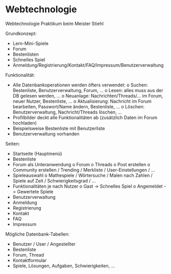 # Webtechnologie
Webtechnologie Praktikum beim Meister Stiehl


Grundkonzept:
-	Lern-Mini-Spiele
-	Forum
-	Bestenlisten
-	Schnelles Spiel
-	Anmeldung/Registrierung/Kontakt/FAQ/Impressum/Benutzerverwaltung

Funktionalität:
  -	Alle Datenbankoperationen werden öfters verwendet:
      o	Suchen: Bestenliste, Benutzerverwaltung, Forum, …
      o	Lesen: alles muss aus der DB gelesen werden, …
      o	Neuanlage: Nachrichten/Threads/… im Forum, neuer Nutzer, Bestenliste, …
      o	Aktualisierung: Nachricht im Forum bearbeiten, Passwort/Name ändern, Bestenliste, …
      o	Löschen: Benutzerverwaltung, Nachricht/Threads löschen, …
  -	Profilbilder deckt alle Funktionalitäten ab (zusätzlich Daten im Forum hochladen)
  -	Beispielsweise Bestenliste mit Benutzerliste
  -	Benutzerverwaltung vorhanden

Seiten:
  -	Startseite (Hauptmenü)
  -	Bestenliste
  -	Forum als Unteranwendung
      o	Forum
      o	Threads
      o	Post erstellen
      o	Community erstellen / Trending / Merkliste / User-Einstellungen / …
  - Spieleauswahl
      o	Mathespiele / Wörtersuche / Malen nach Zahlen / Spiele auf Zeit / Schwierigkeitsgrad / …
  -	Funktionalitäten je nach Nutzer 
      o	Gast -> Schnelles Spiel
      o	Angemeldet -> Gewertete Spiele 
  -	Benutzerverwaltung
  -	Anmeldung
  -	Registrierung
  -	Kontakt
  -	FAQ
  -	Impressum

Mögliche Datenbank-Tabellen:
  -	Benutzer / User / Angestellter
  -	Bestenliste
  -	Forum, Thread
  -	Kontaktformular
  -	Spiele, Lösungen, Aufgaben, Schwierigkeiten, …
